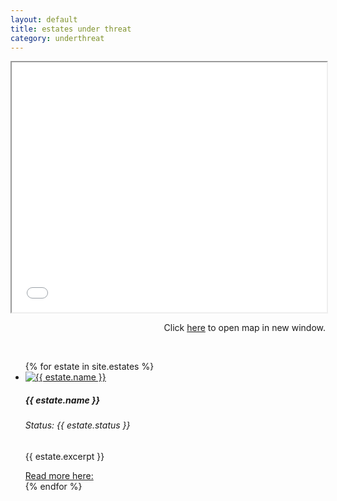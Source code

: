 ```yaml
---
layout: default
title: estates under threat
category: underthreat
---
```

<div class="col">
<div class="embed-responsive embed-responsive-16by9">
<iframe class="embed-responsive-item" src="/leafletmap.html" width="100%" height="400px"></iframe>
</div>
<p align="right">Click <a href="/leafletmap.html">here</a> to open map in new window.</p>
</div>
   
<br>
<div class="col">
              <ul class="row list-unstyled justify-content-center">
{% for estate in site.estates %}
                <li class="col-5" data-aos="fade-up">
                  <div class="card card-sm">
                    <a href="{{ estate.url }}">
                      <img class="card-img-top" src="{{ estate.images.first.image_path }}" alt="{{ estate.name }}">
                    </a>
		    <div class="card-body">
                      <h5 class="card-title">{{ estate.name }}</h5>
		      <h6 class="card-subtitle mb-2 text-muted">Status: {{ estate.status }}</h6>
		      <p class="card-text">{{ estate.excerpt }}</p>
                      <a target="_blank" href="{{ estate.url }}" data-toggle="tooltip" data-placement="top" title="Open in new tab">Read more here: <i class="icon-popup"></i></a>
                  </div>
                  </div>
                </li>
{% endfor %}
              </ul>
</div>

